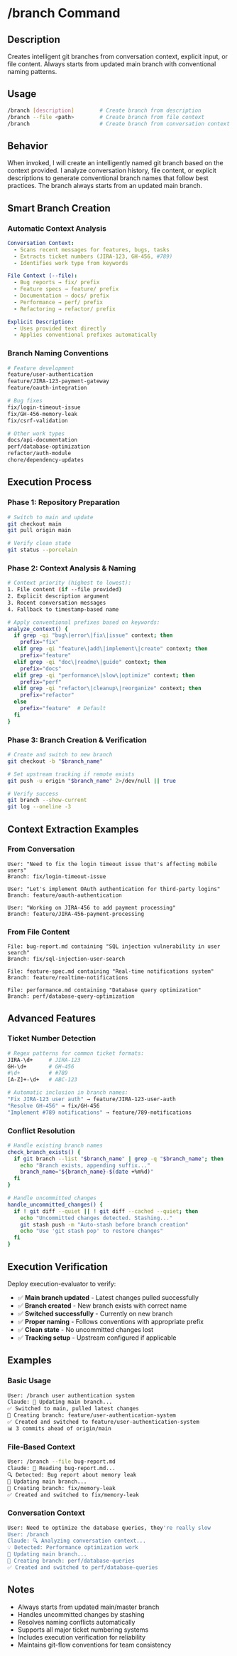 # /branch Command

## Description

Creates intelligent git branches from conversation context, explicit input, or
file content. Always starts from updated main branch with conventional naming
patterns.

## Usage

```bash
/branch [description]        # Create branch from description
/branch --file <path>        # Create branch from file context
/branch                      # Create branch from conversation context
```

## Behavior

When invoked, I will create an intelligently named git branch based on the
context provided. I analyze conversation history, file content, or explicit
descriptions to generate conventional branch names that follow best practices.
The branch always starts from an updated main branch.

## Smart Branch Creation

### Automatic Context Analysis

```yaml
Conversation Context:
  - Scans recent messages for features, bugs, tasks
  - Extracts ticket numbers (JIRA-123, GH-456, #789)
  - Identifies work type from keywords

File Context (--file):
  - Bug reports → fix/ prefix
  - Feature specs → feature/ prefix
  - Documentation → docs/ prefix
  - Performance → perf/ prefix
  - Refactoring → refactor/ prefix

Explicit Description:
  - Uses provided text directly
  - Applies conventional prefixes automatically
```

### Branch Naming Conventions

```bash
# Feature development
feature/user-authentication
feature/JIRA-123-payment-gateway
feature/oauth-integration

# Bug fixes
fix/login-timeout-issue
fix/GH-456-memory-leak
fix/csrf-validation

# Other work types
docs/api-documentation
perf/database-optimization
refactor/auth-module
chore/dependency-updates
```

## Execution Process

### Phase 1: Repository Preparation

```bash
# Switch to main and update
git checkout main
git pull origin main

# Verify clean state
git status --porcelain
```

### Phase 2: Context Analysis & Naming

```bash
# Context priority (highest to lowest):
1. File content (if --file provided)
2. Explicit description argument
3. Recent conversation messages
4. Fallback to timestamp-based name

# Apply conventional prefixes based on keywords:
analyze_context() {
  if grep -qi "bug\|error\|fix\|issue" context; then
    prefix="fix"
  elif grep -qi "feature\|add\|implement\|create" context; then
    prefix="feature"
  elif grep -qi "doc\|readme\|guide" context; then
    prefix="docs"
  elif grep -qi "performance\|slow\|optimize" context; then
    prefix="perf"
  elif grep -qi "refactor\|cleanup\|reorganize" context; then
    prefix="refactor"
  else
    prefix="feature"  # Default
  fi
}
```

### Phase 3: Branch Creation & Verification

```bash
# Create and switch to new branch
git checkout -b "$branch_name"

# Set upstream tracking if remote exists
git push -u origin "$branch_name" 2>/dev/null || true

# Verify success
git branch --show-current
git log --oneline -3
```

## Context Extraction Examples

### From Conversation

```text
User: "Need to fix the login timeout issue that's affecting mobile users"
Branch: fix/login-timeout-issue

User: "Let's implement OAuth authentication for third-party logins"
Branch: feature/oauth-authentication

User: "Working on JIRA-456 to add payment processing"
Branch: feature/JIRA-456-payment-processing
```

### From File Content

```text
File: bug-report.md containing "SQL injection vulnerability in user search"
Branch: fix/sql-injection-user-search

File: feature-spec.md containing "Real-time notifications system"
Branch: feature/realtime-notifications

File: performance.md containing "Database query optimization"
Branch: perf/database-query-optimization
```

## Advanced Features

### Ticket Number Detection

```bash
# Regex patterns for common ticket formats:
JIRA-\d+     # JIRA-123
GH-\d+       # GH-456
#\d+         # #789
[A-Z]+-\d+   # ABC-123

# Automatic inclusion in branch names:
"Fix JIRA-123 user auth" → feature/JIRA-123-user-auth
"Resolve GH-456" → fix/GH-456
"Implement #789 notifications" → feature/789-notifications
```

### Conflict Resolution

```bash
# Handle existing branch names
check_branch_exists() {
  if git branch --list "$branch_name" | grep -q "$branch_name"; then
    echo "Branch exists, appending suffix..."
    branch_name="${branch_name}-$(date +%m%d)"
  fi
}

# Handle uncommitted changes
handle_uncommitted_changes() {
  if ! git diff --quiet || ! git diff --cached --quiet; then
    echo "Uncommitted changes detected. Stashing..."
    git stash push -m "Auto-stash before branch creation"
    echo "Use 'git stash pop' to restore changes"
  fi
}
```

## Execution Verification

Deploy execution-evaluator to verify:

- ✅ **Main branch updated** - Latest changes pulled successfully
- ✅ **Branch created** - New branch exists with correct name
- ✅ **Switched successfully** - Currently on new branch
- ✅ **Proper naming** - Follows conventions with appropriate prefix
- ✅ **Clean state** - No uncommitted changes lost
- ✅ **Tracking setup** - Upstream configured if applicable

## Examples

### Basic Usage

```bash
User: /branch user authentication system
Claude: 🔄 Updating main branch...
✅ Switched to main, pulled latest changes
🌿 Creating branch: feature/user-authentication-system
✅ Created and switched to feature/user-authentication-system
📊 3 commits ahead of origin/main
```

### File-Based Context

```bash
User: /branch --file bug-report.md
Claude: 📖 Reading bug-report.md...
🔍 Detected: Bug report about memory leak
🔄 Updating main branch...
🌿 Creating branch: fix/memory-leak
✅ Created and switched to fix/memory-leak
```

### Conversation Context

```bash
User: Need to optimize the database queries, they're really slow
User: /branch
Claude: 🔍 Analyzing conversation context...
💡 Detected: Performance optimization work
🔄 Updating main branch...
🌿 Creating branch: perf/database-queries
✅ Created and switched to perf/database-queries
```

## Notes

- Always starts from updated main/master branch
- Handles uncommitted changes by stashing
- Resolves naming conflicts automatically
- Supports all major ticket numbering systems
- Includes execution verification for reliability
- Maintains git-flow conventions for team consistency
